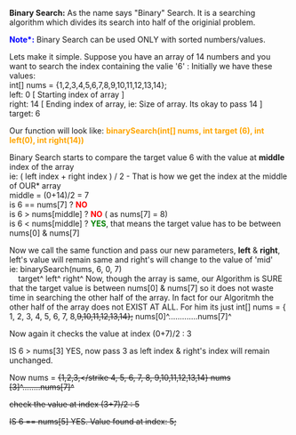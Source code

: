 <b>Binary Search:</b> As the name says "Binary" Search. It is a searching algorithm which divides its search into half of the originial problem.

<b style="color: blue">Note*:</b> Binary Search can be used ONLY with sorted numbers/values.

Lets make it simple. Suppose you have an array of 14 numbers and you want to search the index containing the valie '6' :
Initially we have these values: <br> 
int[] nums = {1,2,3,4,5,6,7,8,9,10,11,12,13,14}; <br>
left:   0   [ Starting index of array ] <br>
right:  14 [ Ending index of array, ie: Size of array. Its okay to pass 14 ] <br>
target: 6 <br>

Our function will look like: <b style="color: orange">binarySearch(int[] nums, int target (6), int left(0), int right(14))</b>

Binary Search starts to compare the target value 6 with the value at <b>middle</b> index of the array <br>
ie: ( left index + right index ) / 2   - That is how we get the index at the middle of OUR* array <br>
middle = (0+14)/2 = 7 <br>
is 6 == nums[7]     ? <b style="color: red">NO</b><br>
is 6 > nums[middle] ? <b style="color: red">NO</b>   ( as nums[7] = 8) <br>
is 6 < nums[middle] ? <b style="color: green"> YES</b>, that means the target value has to be between nums[0] & nums[7] <br>

Now we call the same function and pass our new parameters, <b>left</b> & <b>right</b>, left's value will remain same and right's will change to the value of 'mid' <br>
ie:  binarySearch(nums,      6,      0,      7) <br>
&nbsp;&nbsp;&nbsp;&nbsp;target^   left^  right^
Now, though the array is same, our Algorithm is SURE that the target value is between nums[0] & nums[7] so it does not waste time in searching the other half of the array. In fact for our Algoritmh the other half of the array does not EXIST AT ALL.
For him its just int[] nums = { 1, 2, 3, 4, 5, 6, 7, 8,<strike>9,10,11,12,13,14};</strike>
                         nums[0]^.............nums[7]^

Now again it checks the value at index  (0+7)/2 : 3

IS 6 > nums[3] YES,  now pass 3 as left index & right's index will remain unchanged.

Now nums = <strike>{1,2,3,</strike 4,  5,  6,  7,  8, <strike>9,10,11,12,13,14}</strike>
                           nums [3]^........nums[7]^

check the value at index (3+7)/2 : 5

IS 6 == nums[5]  YES. Value found at index: 5;